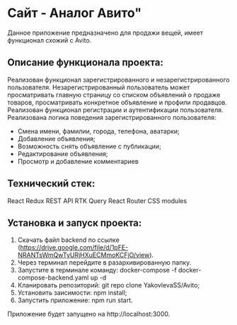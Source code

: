 # Сайт - Аналог Авито" 
Данное приложение предназначено для продажи вещей, имеет функционал схожий с Avito.

## Описание функционала проекта:
Реализован функционал зарегистрированного и незарегистрированного пользователя. 
Незарегистрированный пользователь может просматривать главную страницу со списком объявлений о продаже товаров, просматривать конкретное объявление и профили продавцов.
Реализован функционал регистрации и аутентификации пользователя.
Реализована логика поведения зарегистрированного пользователя:
- Смена имени, фамилии, города, телефона, аватарки;
- Добавление объявления;
- Возможность снять объявление с публикации;
- Редактирование объявления;
- Просмотр и добавление комментариев

## Технический стек:
React
Redux
REST API
RTK Query
React Router
CSS modules

## Установка и запуск проекта:
1. Скачать файл backend по ссылке (https://drive.google.com/file/d/1pFE-NRANTsWmQwTyURjHXuECMmoKCFjO/view).
2. Через терминал перейдите в разархивированную папку.
3. Запустите в терминале команду: docker-compose -f docker-compose-backend.yaml up -d
4. Кланировать репозиторий: git repo clone YakovlevaSS/Avito;
5. Установить заисимости: npm install;
6. Запустить приложение: npm run start.

Приложение будет запущено на http://localhost:3000.




